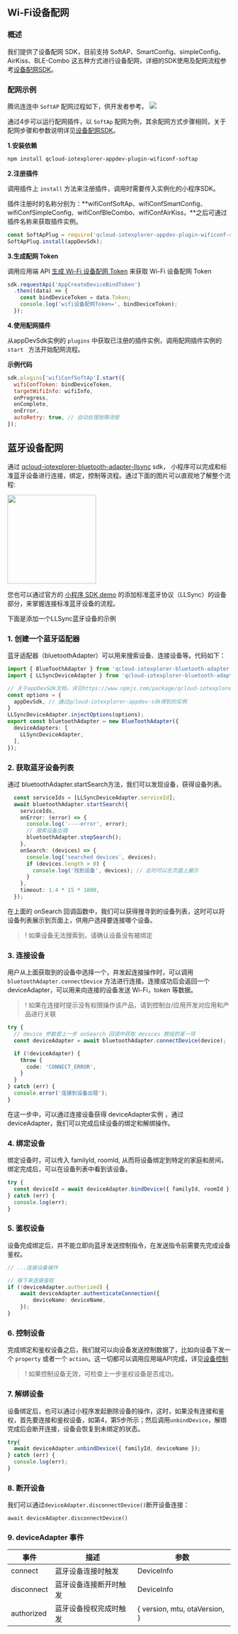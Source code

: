 ## Wi-Fi设备配网

### 概述

我们提供了设备配网 SDK，目前支持 SoftAP、SmartConfig、simpleConfig、AirKiss、BLE-Combo 这五种方式进行设备配网，详细的SDK使用及配网流程参考[设备配网SDK]()。

### 配网示例

腾讯连连中 `SoftAP` 配网过程如下，供开发者参考。
![](https://main.qcloudimg.com/raw/a9914f2a21fd0063cd2ac48ad639fe82.gif)

通过4步可以运行配网插件，以 `SoftAp` 配网为例，其余配网方式步骤相同，关于配网步骤和参数说明详见[设备配网SDK]()。

**1.安装依赖**

```bash
npm install qcloud-iotexplorer-appdev-plugin-wificonf-softap
```

**2.注册插件**

调用插件上 `install` 方法来注册插件，调用时需要传入实例化的小程序SDK。

插件注册时的名称分别为：**wifiConfSoftAp、wifiConfSmartConfig、wifiConfSimpleConfig、wifiConfBleCombo、wifiConfAirKiss，**之后可通过插件名称来获取插件实例。

```javascript
const SoftApPlug = require('qcloud-iotexplorer-appdev-plugin-wificonf-softap');
SoftApPlug.install(appDevSdk);
```

**3.生成配网 Token**

调用应用端 API [生成 Wi-Fi 设备配网 Token](https://cloud.tencent.com/document/product/1081/44044) 来获取 Wi-Fi 设备配网 Token

```javascript
sdk.requestApi('AppCreateDeviceBindToken')
  .then((data) => {
    const bindDeviceToken = data.Token;
    console.log('wifi设备配网Token=', bindDeviceToken);
  });
```

**4.使用配网插件**

从appDevSdk实例的 `plugins` 中获取已注册的插件实例，调用配网插件实例的 `start ` 方法开始配网流程。

**示例代码**

``` javascript
sdk.plugins['wifiConfSoftAp'].start({
  wifiConfToken: bindDeviceToken,
  targetWifiInfo: wifiInfo,
  onProgress,
  onComplete,
  onError,
  autoRetry: true, // 自动处理故障流程
});
```



## 蓝牙设备配网

通过 [qcloud-iotexplorer-bluetooth-adapter-llsync](https://www.npmjs.com/package/qcloud-iotexplorer-bluetooth-adapter-llsync) sdk， 小程序可以完成和标准蓝牙设备进行连接，绑定，控制等流程。通过下面的图片可以直观地了解整个流程:

<img src=https://iot-public-1256872341.cos.ap-guangzhou.myqcloud.com/shuaisguo/1629101191691.gif style="width: 200px">

您也可以通过官方的 [小程序 SDK demo](https://github.com/tencentyun/qcloud-iotexplorer-appdev-miniprogram-sdk-demo) 的添加标准蓝牙协议（LLSync）的设备部分，来掌握连接标准蓝牙设备的流程。

下面是添加一个LLSync蓝牙设备的示例

### 1. 创建一个蓝牙适配器

蓝牙适配器（bluetoothAdapter）可以用来搜索设备、连接设备等。代码如下：

```ts
import { BlueToothAdapter } from 'qcloud-iotexplorer-bluetooth-adapter';
import { LLSyncDeviceAdapter } from 'qcloud-iotexplorer-bluetooth-adapter-llsync';

// 关于appDevSdk文档，详见https://www.npmjs.com/package/qcloud-iotexplorer-appdev-sdk
const options = {
  appDevSdk, // 通过qcloud-iotexplorer-appdev-sdk得到的实例
}
LLSyncDeviceAdapter.injectOptions(options);
export const bluetoothAdapter = new BlueToothAdapter({
  deviceAdapters: [
    LLSyncDeviceAdapter,
  ],
});
```

### 2. 获取蓝牙设备列表

通过 bluetoothAdapter.startSearch方法，我们可以发现设备，获得设备列表。

```ts
  const serviceIds = [LLSyncDeviceAdapter.serviceId];
  await bluetoothAdapter.startSearch({
    serviceIds,
    onError: (error) => {
      console.log('----error', error);
      // 搜索设备出错
      bluetoothAdapter.stopSearch();
    },
    onSearch: (devices) => {
      console.log('searched devices', devices);
      if (devices.length > 0) {
        console.log('找到设备', devices); // 此时可以在页面上展示
      }
    },
    timeout: 1.4 * 15 * 1000,
  });
```

在上面的 onSearch 回调函数中，我们可以获得搜寻到的设备列表，这时可以将设备列表展示到页面上，供用户选择要连接哪个设备。

> ! 如果设备无法搜索到，请确认设备没有被绑定

### 3. 连接设备

用户从上面获取到的设备中选择一个，并发起连接操作时，可以调用 `bluetoothAdapter.connectDevice` 方法进行连接。连接成功后会返回一个 deviceAdapter，可以用来向连接的设备发送 Wi-Fi，token 等数据。

> ! 如果在连接时提示没有权限操作该产品，请到控制台/应用开发对应用和产品进行关联

```ts
try {
  // device 参数是上一步 onSearch 回调中获取 devices 数组的某一项
  const deviceAdapter = await bluetoothAdapter.connectDevice(device);

  if (!deviceAdapter) {
    throw {
      code: 'CONNECT_ERROR',
    }
  }
} catch (err) {
  console.error('连接到设备出错');
}
```

在这一步中，可以通过连接设备获得 deviceAdapter实例 ，通过 deviceAdapter，我们可以完成后续设备的绑定和解绑操作。

### 4. 绑定设备

绑定设备时，可以传入 familyId, roomId, 从而将设备绑定到特定的家庭和房间，绑定完成后，可以在设备列表中看到该设备。

```ts
try {
  const deviceId = await deviceAdapter.bindDevice({ familyId, roomId });
} catch (err) {
  console.log(err);
}
```


### 5. 鉴权设备

设备完成绑定后，并不能立即向蓝牙发送控制指令，在发送指令前需要先完成设备鉴权。

```ts
// ...连接设备操作

// 接下来连接鉴权
if (!deviceAdapter.authorized) {
	await deviceAdapter.authenticateConnection({
		deviceName: deviceName,
	});
}
```

### 6. 控制设备

完成绑定和鉴权设备之后，我们就可以向设备发送控制数据了，比如向设备下发一个 `property` 或者一个 `action`。这一切都可以调用应用端API完成，详见[设备控制](https://cloud.tencent.com/document/product/1081/47686#.E6.8E.A7.E5.88.B6.E8.AE.BE.E5.A4.87)

> ! 如果控制设备无效，可检查上一步鉴权设备是否成功。

### 7. 解绑设备

设备绑定后，也可以通过小程序发起删除设备的操作，这时，如果没有连接和鉴权，首先要连接和鉴权设备，如第4，第5步所示；然后调用`unbindDevice`，解绑完成后会断开连接，设备会恢复到未绑定的状态。

```ts
try{
  await deviceAdapter.unbindDevice({ familyId, deviceName });
} catch (err) {
  console.log(err);
}
```

### 8. 断开设备

我们可以通过`deviceAdapter.disconnectDevice()`断开设备连接：

```
await deviceAdapter.disconnectDevice()
```

### 9. deviceAdapter 事件

| 事件       | 描述                   | 参数                          |
| ---------- | ---------------------- | ----------------------------- |
| connect    | 蓝牙设备连接时触发     | DeviceInfo                    |
| disconnect | 蓝牙设备连接断开时触发 | DeviceInfo                    |
| authorized | 蓝牙设备授权完成时触发 | { version, mtu, otaVersion, } |

